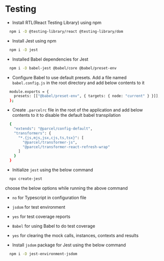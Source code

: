 ﻿# Testing

- Install RTL(React Testing Library) using npm
```bash
  npm i -D @testing-library/react @testing-library/dom
```

- Install Jest using npm
```bash
  npm i -D jest
```

- Installed Babel dependencies for Jest
```bash
  npm i -D babel-jest @babel/core @babel/preset-env
```

- Configure Babel to use default presets. Add a file named `babel.config.js` in the root directory and add below contents to it
```bash
  module.exports = {
    presets: [["@babel/preset-env", { targets: { node: "current" } }]],
  };
```

- Create `.parcelrc` file in the root of the application and add below contents to it to disable the default babel transpilation
```bash
  {
    "extends": "@parcel/config-default",
    "transformers": {
      "*.{js,mjs,jsx,cjs,ts,tsx}": [
        "@parcel/transformer-js",
        "@parcel/transformer-react-refresh-wrap"
      ]
    }
  }
```

- Initialize `jest` using the below command
```bash
  npx create-jest
```
choose the below options while running the above command
  - `no` for Typescript in configuration file
  - `jsdom` for test environment
  - `yes` for test coverage reports
  - `Babel` for using Babel to do test coverage
  - `yes` for clearing the mock calls, instances, contexts and results

- Install `jsdom` package for Jest using the below command
```bash
  npm i -D jest-environment-jsdom
```
